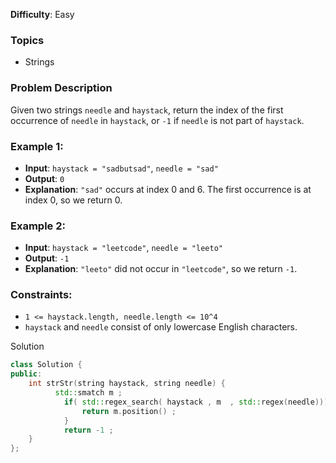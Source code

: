 **Difficulty**: Easy

### Topics
- Strings

### Problem Description
Given two strings `needle` and `haystack`, return the index of the first occurrence of `needle` in `haystack`, or `-1` if `needle` is not part of `haystack`.

### Example 1:
- **Input**: `haystack = "sadbutsad"`, `needle = "sad"`
- **Output**: `0`
- **Explanation**: `"sad"` occurs at index 0 and 6. The first occurrence is at index 0, so we return 0.

### Example 2:
- **Input**: `haystack = "leetcode"`, `needle = "leeto"`
- **Output**: `-1`
- **Explanation**: `"leeto"` did not occur in `"leetcode"`, so we return `-1`.

### Constraints:
- `1 <= haystack.length, needle.length <= 10^4`
- `haystack` and `needle` consist of only lowercase English characters.

Solution 
```c++
class Solution {
public:
    int strStr(string haystack, string needle) {
          std::smatch m ;
            if( std::regex_search( haystack , m  , std::regex(needle))){
                return m.position() ;
            }
            return -1 ;
    }
};
```